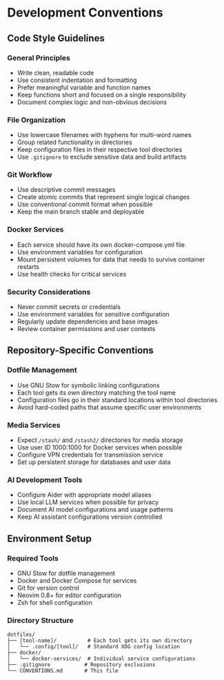 # Development Conventions

## Code Style Guidelines

### General Principles
- Write clean, readable code
- Use consistent indentation and formatting
- Prefer meaningful variable and function names
- Keep functions short and focused on a single responsibility
- Document complex logic and non-obvious decisions

### File Organization
- Use lowercase filenames with hyphens for multi-word names
- Group related functionality in directories
- Keep configuration files in their respective tool directories
- Use `.gitignore` to exclude sensitive data and build artifacts

### Git Workflow
- Use descriptive commit messages
- Create atomic commits that represent single logical changes
- Use conventional commit format when possible
- Keep the main branch stable and deployable

### Docker Services
- Each service should have its own docker-compose.yml file
- Use environment variables for configuration
- Mount persistent volumes for data that needs to survive container restarts
- Use health checks for critical services

### Security Considerations
- Never commit secrets or credentials
- Use environment variables for sensitive configuration
- Regularly update dependencies and base images
- Review container permissions and user contexts

## Repository-Specific Conventions

### Dotfile Management
- Use GNU Stow for symbolic linking configurations
- Each tool gets its own directory matching the tool name
- Configuration files go in their standard locations within tool directories
- Avoid hard-coded paths that assume specific user environments

### Media Services
- Expect `/stash/` and `/stash2/` directories for media storage
- Use user ID 1000:1000 for Docker services when possible
- Configure VPN credentials for transmission service
- Set up persistent storage for databases and user data

### AI Development Tools
- Configure Aider with appropriate model aliases
- Use local LLM services when possible for privacy
- Document AI model configurations and usage patterns
- Keep AI assistant configurations version controlled

## Environment Setup

### Required Tools
- GNU Stow for dotfile management
- Docker and Docker Compose for services
- Git for version control
- Neovim 0.8+ for editor configuration
- Zsh for shell configuration

### Directory Structure
```
dotfiles/
├── [tool-name]/          # Each tool gets its own directory
│   └── .config/[tool]/   # Standard XDG config location
├── docker/
│   └── docker-services/  # Individual service configurations
├── .gitignore           # Repository exclusions
└── CONVENTIONS.md       # This file
```